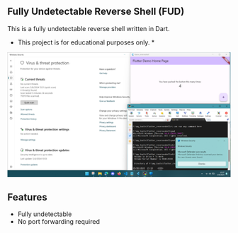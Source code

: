 ## Fully Undetectable Reverse Shell (FUD)

This is a fully undetectable reverse shell written in Dart.

* This project is for educational purposes only. *

![](Screenshot.png)
## Features
- Fully undetectable
- No port forwarding required
